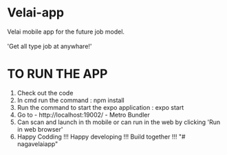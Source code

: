 # Velai-app
Velai mobile app for the future job model. <br><br>
'Get all type job at anywhare!'


# TO RUN THE APP
1. Check out the code
2. In cmd run the command : npm install
3. Run the command to start the expo application : expo start
4. Go to - http://localhost:19002/ - Metro Bundler
5. Can scan and launch in th mobile or can run in the web by clicking 'Run in web browser'
6. Happy Codding !!! Happy developing !!! Build together !!!
"# nagavelaiapp" 
